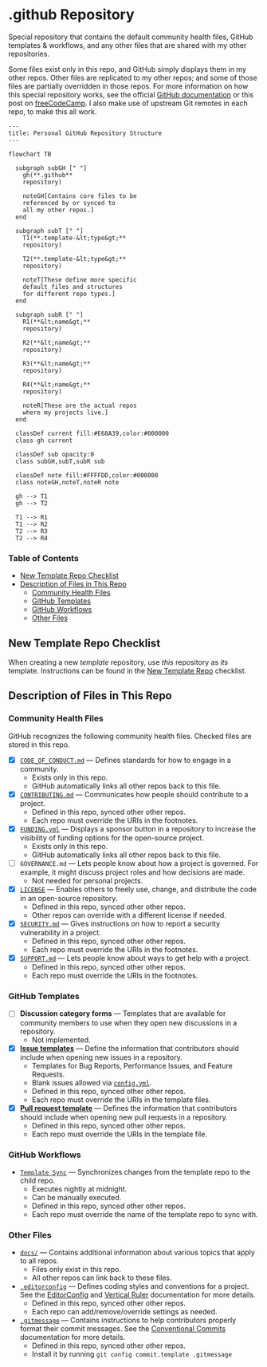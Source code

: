 # .github Repository <!-- omit in toc -->

Special repository that contains the default community health files,
GitHub templates & workflows, and any other files
that are shared with my other repositories.

Some files exist only in this repo,
and GitHub simply displays them in my other repos.
Other files are replicated to my other repos;
and some of those files are partially overridden in those repos.
For more information on how this special repository works,
see the official [GitHub documentation][health]
or this post on [freeCodeCamp][fcc].
I also make use of upstream Git remotes in each repo,
to make this all work.

```mermaid
---
title: Personal GitHub Repository Structure
---

flowchart TB

  subgraph subGH [" "]
    gh(**.github**
    repository)

    noteGH[Contains core files to be
    referenced by or synced to
    all my other repos.]
  end

  subgraph subT [" "]
    T1(**.template-&lt;type&gt;**
    repository)

    T2(**.template-&lt;type&gt;**
    repository)

    noteT[These define more specific
    default files and structures
    for different repo types.]
  end

  subgraph subR [" "]
    R1(**&lt;name&gt;**
    repository)

    R2(**&lt;name&gt;**
    repository)

    R3(**&lt;name&gt;**
    repository)

    R4(**&lt;name&gt;**
    repository)

    noteR[These are the actual repos
    where my projects live.]
  end

  classDef current fill:#E68A39,color:#000000
  class gh current

  classDef sub opacity:0
  class subGH,subT,subR sub

  classDef note fill:#FFFFDD,color:#000000
  class noteGH,noteT,noteR note

  gh --> T1
  gh --> T2

  T1 --> R1
  T1 --> R2
  T2 --> R3
  T2 --> R4
```

### Table of Contents <!-- omit in toc -->

- [New Template Repo Checklist](#new-template-repo-checklist)
- [Description of Files in This Repo](#description-of-files-in-this-repo)
  - [Community Health Files](#community-health-files)
  - [GitHub Templates](#github-templates)
  - [GitHub Workflows](#github-workflows)
  - [Other Files](#other-files)

## New Template Repo Checklist

When creating a new _template_ repository,
use _this_ repository as _its_ template.
Instructions can be found in the [New Template Repo][checklist] checklist.

## Description of Files in This Repo

### Community Health Files

GitHub recognizes the following community health files.
Checked files are stored in this repo.

- [x] [`CODE_OF_CONDUCT.md`][coc] — Defines standards
      for how to engage in a community.
  - Exists only in this repo.
  - GitHub automatically links all other repos back to this file.
- [x] [`CONTRIBUTING.md`][contrib] — Communicates how people should
      contribute to a project.
  - Defined in this repo, synced other other repos.
  - Each repo must override the URIs in the footnotes.
- [x] [`FUNDING.yml`][fund] — Displays a sponsor button in a repository
      to increase the visibility of funding options for the open-source project.
  - Exists only in this repo.
  - GitHub automatically links all other repos back to this file.
- [ ] `GOVERNANCE.md` — Lets people know about how a project is governed.
      For example, it might discuss project roles and how decisions are made.
  - Not needed for personal projects.
- [x] [`LICENSE`][lic] — Enables others to freely use, change, and distribute
      the code in an open-source repository.
  - Defined in this repo, synced other other repos.
  - Other repos can override with a different license if needed.
- [x] [`SECURITY.md`][sec] — Gives instructions on how to report a
      security vulnerability in a project.
  - Defined in this repo, synced other other repos.
  - Each repo must override the URIs in the footnotes.
- [x] [`SUPPORT.md`][sup] — Lets people know about
      ways to get help with a project.
  - Defined in this repo, synced other other repos.
  - Each repo must override the URIs in the footnotes.

### GitHub Templates

- [ ] **Discussion category forms** — Templates that are available for
      community members to use when they open new discussions in a repository.
  - Not implemented.
- [x] [**Issue templates**][issue] — Define the information that
      contributors should include when opening new issues in a repository.
  - Templates for Bug Reports, Performance Issues, and Feature Requests.
  - Blank issues allowed via [`config.yml`][config].
  - Defined in this repo, synced other other repos.
  - Each repo must override the URIs in the template files.
- [x] [**Pull request template**][pr] — Defines the information that
      contributors should include when opening new pull requests in a repository.
  - Defined in this repo, synced other other repos.
  - Each repo must override the URIs in the template file.

### GitHub Workflows

- [`Template Sync`][workflow] — Synchronizes changes from
  the template repo to the child repo.
  - Executes nightly at midnight.
  - Can be manually executed.
  - Defined in this repo, synced other other repos.
  - Each repo must override the name of the template repo to sync with.

### Other Files

- [`docs/`][docs] — Contains additional information about various topics
  that apply to all repos.
  - Files only exist in this repo.
  - All other repos can link back to these files.
- [`.editorconfig`][editor] — Defines coding styles and conventions for a project.
  See the [EditorConfig][editorDoc] and [Vertical Ruler][rulers] documentation
  for more details.
  - Defined in this repo, synced other other repos.
  - Each repo can add/remove/override settings as needed.
- [`.gitmessage`][message] — Contains instructions to help contributors
  properly format their commit messages. See the
  [Conventional Commits][conventional] documentation for more details.
  - Defined in this repo, synced other other repos.
  - Install it by running `git config commit.template .gitmessage`

<!-- Source Footnotes -->

[issue]: ./.github/ISSUE_TEMPLATE/
[config]: ./.github/ISSUE_TEMPLATE/config.yml
[workflow]: ./.github/workflows/template-sync.yml
[fund]: ./.github/FUNDING.yml
[pr]: ./.github/pull_request_template.md
[docs]: ./docs/
[editorDoc]: ./docs/EditorConfig.md
[conventional]: ./docs/ConventionalCommits.md
[checklist]: ./docs/NewTemplateRepo.md
[rulers]: ./docs/VerticalRulers.md
[editor]: ./.editorconfig
[message]: ./.gitmessage
[coc]: ./CODE_OF_CONDUCT.md
[contrib]: ./CONTRIBUTING.md
[lic]: ./LICENSE
[sec]: ./SECURITY.md
[sup]: ./SUPPORT.md

<!-- GitHub Footnotes -->

[github]: https://github.com/TaffarelJr/.github

<!-- Public Footnotes -->

[fcc]: https://www.freecodecamp.org/news/how-to-use-the-dot-github-repository
[health]: https://docs.github.com/en/communities/setting-up-your-project-for-healthy-contributions/creating-a-default-community-health-file
